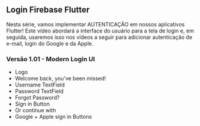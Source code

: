 ## Login Firebase Flutter

Nesta série, vamos implementar AUTENTICAÇÃO em nossos aplicativos Flutter! Este vídeo abordará a interface do usuário para a tela de login e, em seguida, usaremos isso nos vídeos a seguir para adicionar autenticação de e-mail, login do Google e da Apple.

### Versão 1.01 - Modern Login UI
 - Logo
 - Welcome back, you've been missed!
 - Username TextField
 - Password TextField
 - Forgot Password?
 - Sign in Button
 - Or continue with
 - Google + Apple sign in Buttons